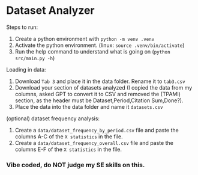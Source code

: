 # Dataset Analyzer

Steps to run:
1. Create a python environment with `python -m venv .venv`
2. Activate the python environment. (linux: `source .venv/bin/activate`)
3. Run the help command to understand what is going on (`python src/main.py -h`)

Loading in data:
1. Download `Tab 3` and place it in the data folder. Rename it to `tab3.csv`
2. Download your section of datasets analyzed (I copied the data from my columns, asked GPT to convert it to CSV and removed the (TPAMI) section, as the header must be Dataset,Period,Citation Sum,Done?).
3. Place the data into the data folder and name it `datasets.csv`

(optional) dataset frequency analysis:
1. Create a `data/dataset_frequency_by_period.csv` file and paste the columns A-C of the `X statistics` in the file.
2. Create a `data/dataset_frequency_overall.csv` file and paste the columns E-F of the `X statistics` in the file.

### Vibe coded, do NOT judge my SE skills on this.